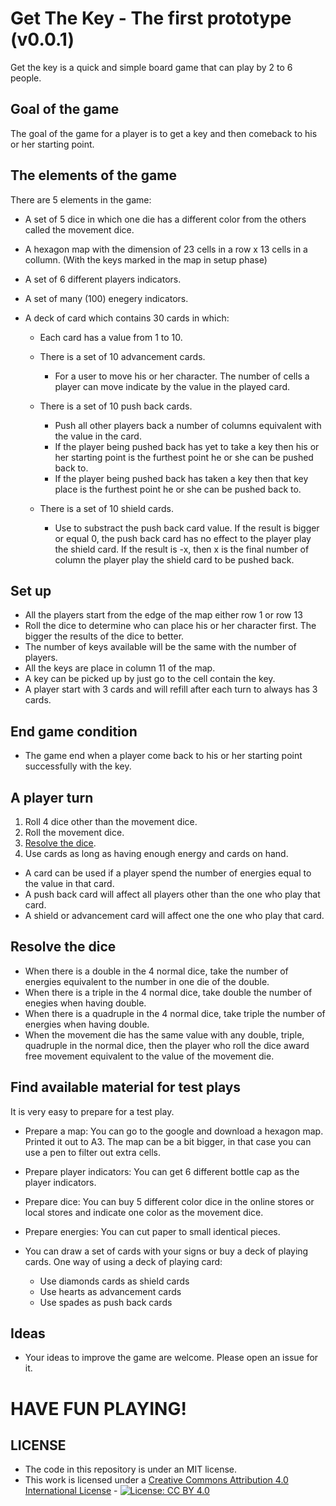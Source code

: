 # Get The Key - The first prototype (v0.0.1)
Get the key is a quick and simple board game that can play by 2 to 6 people.

## Goal of the game
The goal of the game for a player is to get a key and then comeback to his or her starting point.

## The elements of the game

There are 5 elements in the game:

* A set of 5 dice in which one die has a different color from the others called the movement dice.
* A hexagon map with the dimension of 23 cells in a row x 13 cells in a collumn. (With the keys marked in the map in setup phase)
* A set of 6 different players indicators.
* A set of many (100) enegery indicators.
* A deck of card which contains 30 cards in which:

  * Each card has a value from 1 to 10.
  * There is a set of 10 advancement cards.
  
    * For a user to move his or her character. The number of cells a player can move indicate by the value in the played card.
  
  * There is a set of 10 push back cards.
    
    * Push all other players back a number of columns equivalent with the value in the card.
    * If the player being pushed back has yet to take a key then his or her starting point is the furthest point he or she can be pushed back to.
    * If the player being pushed back has taken a key then that key place is the furthest point he or she can be pushed back to.
    
  * There is a set of 10 shield cards.
    
    * Use to substract the push back card value. If the result is bigger or equal 0, the push back card has no effect to the player play the shield card. If the result is -x, then x is the final number of column the player play the shield card to be pushed back.

## Set up

* All the players start from the edge of the map either row 1 or row 13
* Roll the dice to determine who can place his or her character first. The bigger the results of the dice to better. 
* The number of keys available will be the same with the number of players.
* All the keys are place in column 11 of the map.
* A key can be picked up by just go to the cell contain the key.
* A player start with 3 cards and will refill after each turn to always has 3 cards.

## End game condition

* The game end when a player come back to his or her starting point successfully with the key. 

## A player turn
  
1. Roll 4 dice other than the movement dice. 
2. Roll the movement dice.
3. [Resolve the dice](#resolve-the-dice).
4. Use cards as long as having enough energy and cards on hand.

  * A card can be used if a player spend the number of energies equal to the value in that card.
  * A push back card will affect all players other than the one who play that card.
  * A shield or advancement card will affect one the one who play that card.  

## Resolve the dice

* When there is a double in the 4 normal dice, take the number of energies equivalent to the number in one die of the double.
* When there is a triple in the 4 normal dice, take double the number of enegies when having double.
* When there is a quadruple in the 4 normal dice, take triple the number of energies when having double.
* When the movement die has the same value with any double, triple, quadruple in the normal dice, then the player who roll the dice award free movement equivalent to the value of the movement die.

## Find available material for test plays
It is very easy to prepare for a test play.

* Prepare a map: You can go to the google and download a hexagon map. Printed it out to A3. The map can be a bit bigger, in that case you can use a pen to filter out extra cells.
* Prepare player indicators: You can get 6 different bottle cap as the player indicators.
* Prepare dice: You can buy 5 different color dice in the online stores or local stores and indicate one color as the movement dice.
* Prepare energies: You can cut paper to small identical pieces.
* You can draw a set of cards with your signs or buy a deck of playing cards. One way of using a deck of playing card: 
  
  * Use diamonds cards as shield cards
  * Use hearts as advancement cards
  * Use spades as push back cards
  
## Ideas

* Your ideas to improve the game are welcome. Please open an issue for it. 

# HAVE FUN PLAYING!

## LICENSE

* The code in this repository is under an MIT license.
* This work is licensed under a [Creative Commons Attribution 4.0 International License](https://creativecommons.org/licenses/by/4.0/) - [![License: CC BY 4.0](https://licensebuttons.net/l/by/4.0/80x15.png)](https://creativecommons.org/licenses/by/4.0/)

